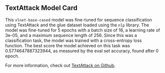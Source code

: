 ## TextAttack Model Card
This `xlnet-base-cased` model was fine-tuned for sequence classification using TextAttack 
and the glue dataset loaded using the `nlp` library. The model was fine-tuned 
for 5 epochs with a batch size of 16, a learning 
rate of 3e-05, and a maximum sequence length of 256. 
Since this was a classification task, the model was trained with a cross-entropy loss function. 
The best score the model achieved on this task was 0.5774647887323944, as measured by the 
eval set accuracy, found after 0 epoch.

For more information, check out [TextAttack on Github](https://github.com/QData/TextAttack).
